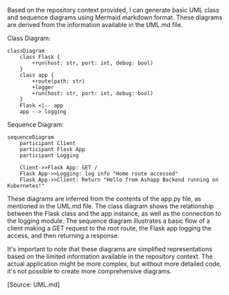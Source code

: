 Based on the repository context provided, I can generate basic UML class and sequence diagrams using Mermaid markdown format. These diagrams are derived from the information available in the UML.md file.

Class Diagram:

```mermaid
classDiagram
    class Flask {
        +run(host: str, port: int, debug: bool)
    }
    class app {
        +route(path: str)
        +logger
        +run(host: str, port: int, debug: bool)
    }
    Flask <|-- app
    app --> logging
```

Sequence Diagram:

```mermaid
sequenceDiagram
    participant Client
    participant Flask App
    participant Logging

    Client->>Flask App: GET /
    Flask App->>Logging: log info "Home route accessed"
    Flask App->>Client: Return "Hello from Ashapp Backend running on Kubernetes!"
```

These diagrams are inferred from the contents of the app.py file, as mentioned in the UML.md file. The class diagram shows the relationship between the Flask class and the app instance, as well as the connection to the logging module. The sequence diagram illustrates a basic flow of a client making a GET request to the root route, the Flask app logging the access, and then returning a response.

It's important to note that these diagrams are simplified representations based on the limited information available in the repository context. The actual application might be more complex, but without more detailed code, it's not possible to create more comprehensive diagrams.

[Source: UML.md]
